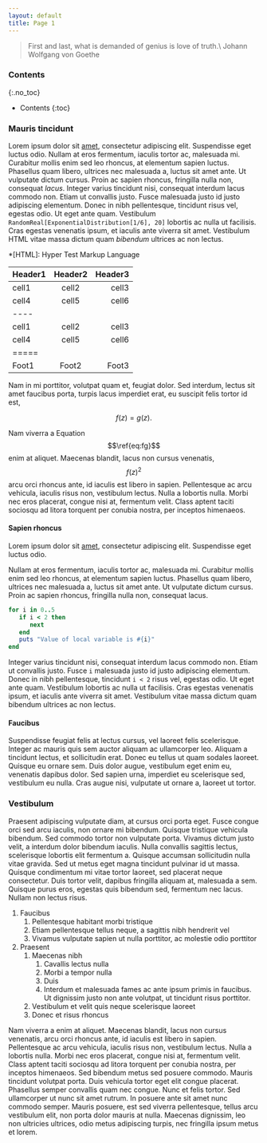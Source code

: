 ```yaml
---
layout: default
title: Page 1
---
```


> First and last, what is demanded of genius is love of truth.\\
> Johann Wolfgang von Goethe

### Contents
{:.no_toc}
* Contents
{:toc}

### Mauris tincidunt

Lorem ipsum dolor sit [amet](page2.html), consectetur adipiscing elit.
Suspendisse eget luctus odio. Nullam at eros fermentum, iaculis tortor ac,
malesuada mi.  Curabitur mollis enim sed leo rhoncus, at elementum sapien
luctus. Phasellus quam libero, ultrices nec malesuada a, luctus sit amet ante.
Ut vulputate dictum cursus. Proin ac sapien rhoncus, fringilla nulla non,
consequat _lacus_.  Integer varius tincidunt nisi, consequat interdum lacus
commodo non. Etiam ut convallis justo. Fusce malesuada justo id justo
adipiscing elementum. Donec in nibh pellentesque, tincidunt risus vel, egestas
odio. Ut eget ante quam.  Vestibulum 
`RandomReal[ExponentialDistribution[1/6], 20]` lobortis ac nulla ut facilisis.
Cras egestas venenatis ipsum, et iaculis ante viverra sit amet. Vestibulum
HTML vitae massa dictum quam *bibendum* ultrices ac non lectus. 

*[HTML]: Hyper Test Markup Language

| Header1 | Header2 | Header3 |
|:--------|:-------:|--------:|
| cell1   | cell2   | cell3   |
| cell4   | cell5   | cell6   |
|----
| cell1   | cell2   | cell3   |
| cell4   | cell5   | cell6   |
|=====
| Foot1   | Foot2   | Foot3   |

Nam in mi porttitor, volutpat quam et, feugiat dolor. Sed interdum, lectus sit
amet faucibus porta, turpis lacus imperdiet erat, eu suscipit felis tortor id
est,

$$\begin{equation} \label{eq:fg}
    f(z) = g(z).
\end{equation}$$

Nam viverra a Equation $$\ref{eq:fg}$$ enim at aliquet. Maecenas blandit, lacus
non cursus venenatis, $$f(z)^2$$ arcu orci rhoncus ante, id iaculis est libero
in sapien.  Pellentesque ac arcu vehicula, iaculis risus non, vestibulum
lectus. Nulla a lobortis nulla. Morbi nec eros placerat, congue nisi at,
fermentum velit. Class aptent taciti sociosqu ad litora torquent per conubia
nostra, per inceptos himenaeos.

#### Sapien rhoncus

Lorem ipsum dolor sit [amet](page2.html), consectetur adipiscing elit.
Suspendisse eget luctus odio. 

Nullam at eros fermentum, iaculis tortor ac,
malesuada mi.  Curabitur mollis enim sed leo rhoncus, at elementum sapien
luctus. Phasellus quam libero, ultrices nec malesuada a, luctus sit amet ante.
Ut vulputate dictum cursus. Proin ac sapien rhoncus, fringilla nulla non,
consequat lacus.  

~~~ ruby
for i in 0..5
   if i < 2 then
      next
   end
   puts "Value of local variable is #{i}"
end
~~~

Integer varius tincidunt nisi, consequat interdum lacus commodo non. Etiam ut
convallis justo. Fusce `i` malesuada justo id justo adipiscing elementum. Donec
in nibh pellentesque, tincidunt `i < 2` risus vel, egestas odio. Ut eget ante
quam.  Vestibulum lobortis ac nulla ut facilisis. Cras egestas venenatis ipsum,
et iaculis ante viverra sit amet. Vestibulum vitae massa dictum quam bibendum
ultrices ac non lectus. 

#### Faucibus

Suspendisse feugiat felis at lectus cursus, vel laoreet felis scelerisque.
Integer ac mauris quis sem auctor aliquam ac ullamcorper leo. Aliquam a
tincidunt lectus, et sollicitudin erat. Donec eu tellus ut quam sodales
laoreet. Quisque eu ornare sem. Duis dolor augue, vestibulum eget enim eu,
venenatis dapibus dolor. Sed sapien urna, imperdiet eu scelerisque sed,
vestibulum eu nulla. Cras augue nisi, vulputate ut ornare a, laoreet ut tortor. 

### Vestibulum

Praesent adipiscing vulputate diam, at cursus orci porta eget. Fusce congue
orci sed arcu iaculis, non ornare mi bibendum. Quisque tristique vehicula
bibendum. Sed commodo tortor non vulputate porta. Vivamus dictum justo velit,
a interdum dolor bibendum iaculis. Nulla convallis sagittis lectus,
scelerisque lobortis elit fermentum a. Quisque accumsan sollicitudin nulla
vitae gravida. Sed ut metus eget magna tincidunt pulvinar id ut massa. Quisque
condimentum mi vitae tortor laoreet, sed placerat neque consectetur. Duis
tortor velit, dapibus fringilla aliquam at, malesuada a sem. Quisque purus
eros, egestas quis bibendum sed, fermentum nec lacus. Nullam non lectus risus. 

1. Faucibus
    1. Pellentesque habitant morbi tristique 
    1. Etiam pellentesque tellus neque, a sagittis nibh hendrerit vel 
    1. Vivamus vulputate sapien ut nulla porttitor, ac molestie odio porttitor 
1. Praesent
    1. Maecenas nibh
        1. Cavallis lectus nulla
        1. Morbi a tempor nulla
        1. Duis
        1. Interdum et malesuada fames ac ante ipsum primis in faucibus. Ut
        dignissim justo non ante volutpat, ut tincidunt risus porttitor.
    1. Vestibulum et velit quis neque scelerisque laoreet
    1. Donec et risus rhoncus

Nam viverra a enim at aliquet. Maecenas blandit, lacus non cursus venenatis,
arcu orci rhoncus ante, id iaculis est libero in sapien. Pellentesque ac arcu
vehicula, iaculis risus non, vestibulum lectus. Nulla a lobortis nulla. Morbi
nec eros placerat, congue nisi at, fermentum velit. Class aptent taciti
sociosqu ad litora torquent per conubia nostra, per inceptos himenaeos. Sed
bibendum metus sed posuere commodo. Mauris tincidunt volutpat porta. Duis
vehicula tortor eget elit congue placerat. Phasellus semper convallis quam nec
congue. Nunc et felis tortor. Sed ullamcorper ut nunc sit amet rutrum. In
posuere ante sit amet nunc commodo semper. Mauris posuere, est sed viverra
pellentesque, tellus arcu vestibulum elit, non porta dolor mauris at nulla.
Maecenas dignissim, leo non ultricies ultrices, odio metus adipiscing turpis,
nec fringilla ipsum metus et lorem. 

